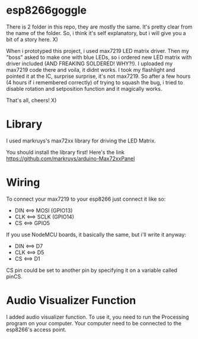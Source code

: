 # esp8266goggle
There is 2 folder in this repo, they are mostly the same. It's pretty clear from the name of the folder. So, i think it's self explanatory, but i will give you a bit of a story here. X)

When i prototyped this project, i used max7219 LED matrix driver. Then my "boss" asked to make one with blue LEDs, so i ordered new LED matrix with driver included (AND FREAKING SOLDERED! WHY?!). I uploaded my max7219 code there and voila, it didnt works. I took my flashlight and pointed it at the IC, surprise surprise, it's not max7219. So after a few hours (4 hours if i remembered correctly) of trying to squash the bug, i tried to disable rotation and setposition function and it magically works.

That's all, cheers! X)

# Library
I used markruys's max72xx library for driving the LED Matrix.

You should install the library first! Here's the link https://github.com/markruys/arduino-Max72xxPanel

# Wiring
To connect your max7219 to your esp8266 just connect it like so:
* DIN   <==>    MOSI (GPIO13)
* CLK   <==>    SCLK (GPIO14)
* CS    <==>    GPIO5

If you use NodeMCU boards, it basically the same, but i'll write it anyway:
* DIN   <==>    D7
* CLK   <==>    D5
* CS    <==>    D1

CS pin could be set to another pin by specifying it on a variable called pinCS.

# Audio Visualizer Function
I added audio visualizer function. To use it, you need to run the Processing program on your computer. Your computer need to be connected to the esp8266's access point.
